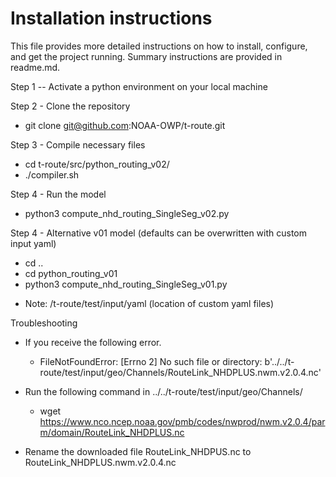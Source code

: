 # Installation instructions

This file provides more detailed instructions on how to install, configure, and get the project running. Summary instructions are provided in readme.md.

Step 1 -- Activate a python environment on your local machine 

Step 2 - Clone the repository 
- git clone git@github.com:NOAA-OWP/t-route.git

Step 3 - Compile necessary files
- cd t-route/src/python_routing_v02/
- ./compiler.sh

Step 4 - Run the model 

- python3 compute_nhd_routing_SingleSeg_v02.py

Step 4 - Alternative v01 model (defaults can be overwritten with custom input yaml)
- cd .. 
- cd python_routing_v01
- python3 compute_nhd_routing_SingleSeg_v01.py
* Note: /t-route/test/input/yaml (location of custom yaml files)

Troubleshooting
- If you receive the following error.
    * FileNotFoundError: [Errno 2] No such file or directory: b'../../t-route/test/input/geo/Channels/RouteLink_NHDPLUS.nwm.v2.0.4.nc'

- Run the following command in ../../t-route/test/input/geo/Channels/
    * wget https://www.nco.ncep.noaa.gov/pmb/codes/nwprod/nwm.v2.0.4/parm/domain/RouteLink_NHDPLUS.nc

- Rename the downloaded file RouteLink_NHDPUS.nc to RouteLink_NHDPLUS.nwm.v2.0.4.nc


